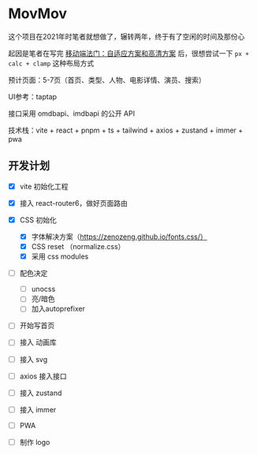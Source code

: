 # MovMov

这个项目在2021年时笔者就想做了，辗转两年，终于有了空闲的时间及那份心

起因是笔者在写完 [移动端法门：自适应方案和高清方案](https://blog.azhubaby.com/2021/12/29/2021-12-22-%E7%A7%BB%E5%8A%A8%E7%AB%AF%E6%B3%95%E9%97%A8%EF%BC%9A%E8%87%AA%E9%80%82%E5%BA%94%E6%96%B9%E6%A1%88%E5%92%8C%E9%AB%98%E6%B8%85%E6%96%B9%E6%A1%88/) 后，很想尝试一下 `px + calc + clamp` 这种布局方式





预计页面：5-7页（首页、类型、人物、电影详情、演员、搜索）

UI参考：taptap

接口采用 omdbapi、imdbapi 的公开 API

技术栈：vite + react + pnpm + ts + tailwind + axios  + zustand  + immer + pwa



## 开发计划

- [x] vite 初始化工程
- [x] 接入 react-router6，做好页面路由
- [x] CSS 初始化
  - [x] 字体解决方案（https://zenozeng.github.io/fonts.css/）
  - [x] CSS reset （normalize.css）
  - [x] 采用 css modules
- [ ] 配色决定
  - [ ] unocss
  - [ ] 亮/暗色
  - [ ] 加入autoprefixer
- [ ] 开始写首页
- [ ] 接入 动画库
- [ ] 接入 svg
- [ ] axios 接入接口
- [ ] 接入 zustand
- [ ] 接入 immer
- [ ] PWA
- [ ] 制作 logo

